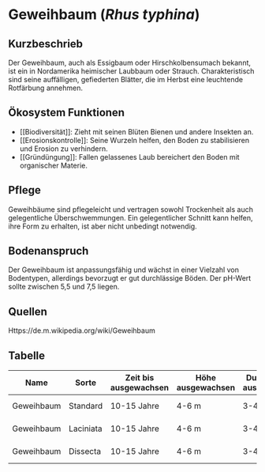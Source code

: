 ---
---

# Geweihbaum (*Rhus typhina*)

## Kurzbeschrieb

Der Geweihbaum, auch als Essigbaum oder Hirschkolbensumach bekannt, ist ein in Nordamerika heimischer Laubbaum oder Strauch. Charakteristisch sind seine auffälligen, gefiederten Blätter, die im Herbst eine leuchtende Rotfärbung annehmen.

## Ökosystem Funktionen

- [[Biodiversität]]: Zieht mit seinen Blüten Bienen und andere Insekten an.
- [[Erosionskontrolle]]: Seine Wurzeln helfen, den Boden zu stabilisieren und Erosion zu verhindern.
- [[Gründüngung]]: Fallen gelassenes Laub bereichert den Boden mit organischer Materie.

## Pflege

Geweihbäume sind pflegeleicht und vertragen sowohl Trockenheit als auch gelegentliche Überschwemmungen. Ein gelegentlicher Schnitt kann helfen, ihre Form zu erhalten, ist aber nicht unbedingt notwendig.

## Bodenanspruch

Der Geweihbaum ist anpassungsfähig und wächst in einer Vielzahl von Bodentypen, allerdings bevorzugt er gut durchlässige Böden. Der pH-Wert sollte zwischen 5,5 und 7,5 liegen.

## Quellen
Https://de.m.wikipedia.org/wiki/Geweihbaum

## Tabelle

| Name       | Sorte      | Zeit bis ausgewachsen | Höhe ausgewachsen | Durchmesser ausgewachsen | Wasseranspruch (1-5) | Lichtanspruch (1-5) | Bodenanspruch (1-5) | pH-Wert | Ertrag | Arbeitsaufwand (Stunden/Jahr) | Schwierigkeitsgrad (1-5) | Wasseraufnahme (mm/Tag) | Blütezeit | Vegetationszeit | Erntezeit | Pflanzzeitpunkt | Typizität | Frostresistenz (1-5) | Einheimisch (Schweiz) | Invasiv (Schweiz) | Propagation | Saatgutgetreu (true to seed) |
|------------|------------|-----------------------|--------------------|------------------------|---------------------|-------------------|-------------------|-------|-------|----------------------------|----------------------|----------------------|---------|----------------|----------|----------------|----------|------------------|------------------|----------------|------------|-----------------------------|
| Geweihbaum | Standard   | 10-15 Jahre            | 4-6 m              | 3-4 m                  | 3                   | 4                 | 2                 | 6.5   | Kein  | 2-4                         | 1                   | 1-3 mm               | Sommer  | Frühling bis Herbst | -        | Frühling       | Baum      | 4                  | [ ]             | [x]           | Samen        | [x]                           |
| Geweihbaum | Laciniata  | 10-15 Jahre            | 4-6 m              | 3-4 m                  | 3                   | 4                 | 2                 | 6.7   | Kein  | 2-4                         | 1                   | 1-3 mm               | Sommer  | Frühling bis Herbst | -        | Frühling       | Baum      | 4                  | [ ]             | [x]           | Samen        | [x]                           |
| Geweihbaum | Dissecta   | 10-15 Jahre            | 4-6 m              | 3-4 m                  | 3                   | 4                 | 2                 | 6.2   | Kein  | 2-4                         | 1                   | 1-3 mm               | Sommer  | Frühling bis Herbst | -        | Frühling       | Baum      | 4                  | [ ]             | [x]           | Samen        | [x]                           |

